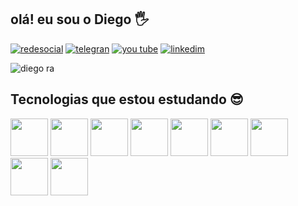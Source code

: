 ## olá! eu sou o Diego  🖐️

[![redesocial](https://img.shields.io/badge/Instagram-E4405F?style=for-the-badge&logo=instagram&logoColor=white)](https://www.instagram.com/devschooll/)
[![telegran](https://img.shields.io/badge/Telegram-2CA5E0?style=for-the-badge&logo=telegram&logoColor=white)](https://t.me/Diego_taveira)
[![you tube](https://img.shields.io/badge/YouTube-FF0000?style=for-the-badge&logo=youtube&logoColor=white)](https://www.youtube.com/channel/UCOFV0qHY5B0ghfyMgBkJQJA?sub_confirmation=1)
[![linkedim](https://img.shields.io/badge/LinkedIn-0077B5?style=for-the-badge&logo=linkedin&logoColor=white)](https://www.linkedin.com/in/diego-taveira-614035167/)

![diego ra](https://github-readme-stats.vercel.app/api?username=diegotaveira&show_icons=true&theme=algolia) 

## Tecnologias que estou estudando 😎 
<div style="display: inline-block;">
<img src="https://cdn.jsdelivr.net/gh/devicons/devicon/icons/css3/css3-original-wordmark.svg" alt="" style=" width: 60px; height: 60px;">
<img src="https://cdn.jsdelivr.net/gh/devicons/devicon/icons/html5/html5-original-wordmark.svg" alt="" style=" width: 60px; height: 60px;">
<img src=https://cdn.jsdelivr.net/gh/devicons/devicon/icons/bootstrap/bootstrap-plain-wordmark.svg alt="" style=" width: 60px; height: 60px;">
<img src=https://cdn.jsdelivr.net/gh/devicons/devicon/icons/sass/sass-original.svg alt="" style=" width: 60px; height: 60px;">
<img src="https://cdn.jsdelivr.net/gh/devicons/devicon/icons/javascript/javascript-original.svg" alt="" style=" width: 60px; height: 60px;">
<img src=https://cdn.jsdelivr.net/gh/devicons/devicon/icons/react/react-original-wordmark.svg alt="" style=" width: 60px; height: 60px;">
<img src="https://cdn.jsdelivr.net/gh/devicons/devicon/icons/nodejs/nodejs-plain.svg" alt="" style=" width: 60px; height: 60px;">
<img src=https://cdn.jsdelivr.net/gh/devicons/devicon/icons/postgresql/postgresql-original-wordmark.svg alt="" style=" width: 60px; height: 60px;">
<img src=https://cdn.jsdelivr.net/gh/devicons/devicon/icons/mongodb/mongodb-plain-wordmark.svg alt="" style=" width: 60px; height: 60px;">
</div>

